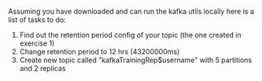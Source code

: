 Assuming you have downloaded and can run the kafka utils locally here is a list of tasks to do:

1. Find out the retention period config of your topic (the one created in exercise 1)
2. Change retention period to 12 hrs (43200000ms)
3. Create new topic called "kafkaTrainingRep$username" with 5 partitions and 2 replicas

